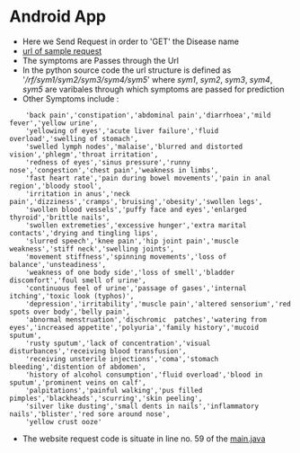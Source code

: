# Android App
- Here we Send Request in order to 'GET' the Disease name
- [url of sample request](https://symptom-predictor-api.herokuapp.com/rf/constipation/back%20pain/runny%20nose/congestion/abdominal%20pain) 
-  The symptoms are Passes through the Url 
-  In the python source code the url structure is defined as '_/rf/sym1/sym2/sym3/sym4/sym5_' where _sym1_, _sym2_, _sym3_, _sym4_, _sym5_ are varibales through which symptoms are passed for prediction
-  Other Symptoms include :
>       
        'back pain','constipation','abdominal pain','diarrhoea','mild fever','yellow urine',
        'yellowing of eyes','acute liver failure','fluid overload','swelling of stomach',
        'swelled lymph nodes','malaise','blurred and distorted vision','phlegm','throat irritation',
        'redness of eyes','sinus pressure','runny nose','congestion','chest pain','weakness in limbs',
        'fast heart rate','pain during bowel movements','pain in anal region','bloody stool',
        'irritation in anus','neck pain','dizziness','cramps','bruising','obesity','swollen legs',
        'swollen blood vessels','puffy face and eyes','enlarged thyroid','brittle nails',
        'swollen extremeties','excessive hunger','extra marital contacts','drying and tingling lips',
        'slurred speech','knee pain','hip joint pain','muscle weakness','stiff neck','swelling joints',
        'movement stiffness','spinning movements','loss of balance','unsteadiness',
        'weakness of one body side','loss of smell','bladder discomfort','foul smell of urine',
        'continuous feel of urine','passage of gases','internal itching','toxic look (typhos)',
        'depression','irritability','muscle pain','altered sensorium','red spots over body','belly pain',
        'abnormal menstruation','dischromic  patches','watering from eyes','increased appetite','polyuria','family history','mucoid sputum',
        'rusty sputum','lack of concentration','visual disturbances','receiving blood transfusion',
        'receiving unsterile injections','coma','stomach bleeding','distention of abdomen',
        'history of alcohol consumption','fluid overload','blood in sputum','prominent veins on calf',
        'palpitations','painful walking','pus filled pimples','blackheads','scurring','skin peeling',
        'silver like dusting','small dents in nails','inflammatory nails','blister','red sore around nose',
        'yellow crust ooze'

- The website request code is situate in line no. 59 of the [main.java](https://github.com/dev-Roshan-lab/symptom-predictor-api/blob/master/Android%20app%20source/app/src/main/java/com/drding/roshan/api/MainActivity.java)

